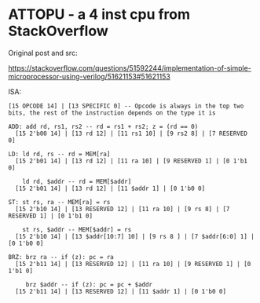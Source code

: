 # ATTOPU - a 4 inst cpu from StackOverflow

Original post and src:

https://stackoverflow.com/questions/51592244/implementation-of-simple-microprocessor-using-verilog/51621153#51621153

ISA:

```
[15 OPCODE 14] | [13 SPECIFIC 0] -- Opcode is always in the top two bits, the rest of the instruction depends on the type it is

ADD: add rd, rs1, rs2 -- rd = rs1 + rs2; z = (rd == 0)
  [15 2'b00 14] | [13 rd 12] | [11 rs1 10] | [9 rs2 8] | [7 RESERVED 0]

LD: ld rd, rs -- rd = MEM[ra]
  [15 2'b01 14] | [13 rd 12] | [11 ra 10] | [9 RESERVED 1] | [0 1'b1 0]

    ld rd, $addr -- rd = MEM[$addr]
  [15 2'b01 14] | [13 rd 12] | [11 $addr 1] | [0 1'b0 0]

ST: st rs, ra -- MEM[ra] = rs
  [15 2'b10 14] | [13 RESERVED 12] | [11 ra 10] | [9 rs 8] | [7 RESERVED 1] | [0 1'b1 0]

    st rs, $addr -- MEM[$addr] = rs
  [15 2'b10 14] | [13 $addr[10:7] 10] | [9 rs 8 ] | [7 $addr[6:0] 1] | [0 1'b0 0]

BRZ: brz ra -- if (z): pc = ra
  [15 2'b11 14] | [13 RESERVED 12] | [11 ra 10] | [9 RESERVED 1] | [0 1'b1 0]

     brz $addr -- if (z): pc = pc + $addr
  [15 2'b11 14] | [13 RESERVED 12] | [11 $addr 1] | [0 1'b0 0]
```
